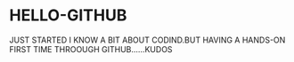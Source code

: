 # HELLO-GITHUB
JUST STARTED
I KNOW A BIT ABOUT CODIND.BUT HAVING A HANDS-ON FIRST TIME THROOUGH GITHUB......KUDOS  
